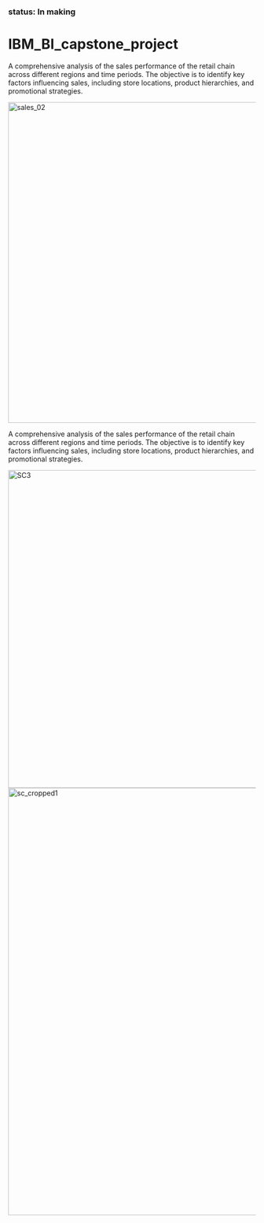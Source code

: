 ### status: In making

# IBM_BI_capstone_project

A comprehensive analysis of the sales performance of the retail chain across different regions and time periods. The objective is to identify key factors influencing sales, including store locations, product hierarchies, and promotional strategies.

<img width="653" alt="sales_02" src="https://github.com/user-attachments/assets/60d75590-ddd7-4ebf-b6a0-185c336fcfd6">

A comprehensive analysis of the sales performance of the retail chain across different regions and time periods. The objective is to identify key factors influencing sales, including store locations, product hierarchies, and promotional strategies.


<img width="647" alt="SC3" src="https://github.com/user-attachments/assets/5dea9398-e833-40cf-a79b-78c4b1229246">




<img width="870" alt="sc_cropped1" src="https://github.com/user-attachments/assets/771eef0b-1d88-478b-8e96-83033e2436f5">



